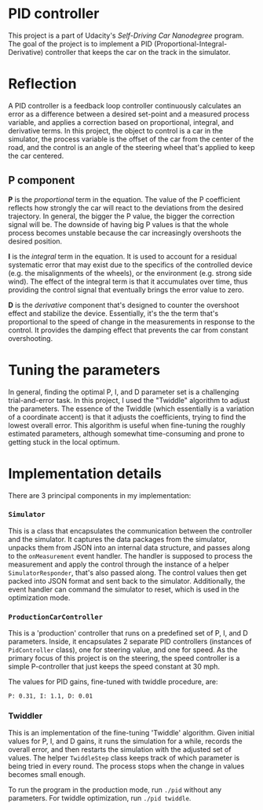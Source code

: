 # PID controller

This project is a part of Udacity's *Self-Driving Car Nanodegree* program. The
goal of the project is to implement a PID (Proportional-Integral-Derivative)
controller that keeps the car on the track in the simulator. 

# Reflection

A PID controller is a feedback loop controller continuously calculates an error
as a difference between a desired set-point and a measured process variable, and
applies a correction based on proportional, integral, and derivative terms. In
this project, the object to control is a car in the simulator, the process
variable is the offset of the car from the center of the road, and the control
is an angle of the steering wheel that's applied to keep the car centered. 

## P component

**P** is the *proportional* term in the equation. The value of the P coefficient
  reflects how strongly the car will react to the deviations from the desired
  trajectory. In general, the bigger the P value, the bigger the correction
  signal will be. The downside of having big P values is that the whole process
  becomes unstable because the car increasingly overshoots the desired position.
  
**I** is the *integral* term in the equation. It is used to account for a
  residual systematic error that may exist due to the specifics of the
  controlled device (e.g. the misalignments of the wheels), or the environment
  (e.g. strong side wind). The effect of the integral term is that it
  accumulates over time, thus providing the control signal that eventually
  brings the error value to zero. 
  
**D** is the *derivative* component that's designed to counter the overshoot
  effect and stabilize the device. Essentially, it's the the term that's
  proportional to the speed of change in the measurements in response to the
  control. It provides the damping effect that prevents the car from constant
  overshooting. 
  
# Tuning the parameters

In general, finding the optimal P, I, and D parameter set is a challenging
trial-and-error task. In this project, I used the "Twiddle" algorithm to adjust
the parameters. The essence of the Twiddle (which essentially is a variation of
a coordinate accent) is that it adjusts the coefficients, trying to find the
lowest overall error. This algorithm is useful when fine-tuning the roughly
estimated parameters, although somewhat time-consuming and prone to getting stuck in
the local optimum.

# Implementation details

There are 3 principal components in my implementation: 

### `Simulator` 

This is a class that encapsulates the communication between the controller and
the simulator. It captures the data packages from the simulator, unpacks them
from JSON into an internal data structure, and passes along to the
`onMeasurement` event handler. The handler is supposed to process the
measurement and apply the control through the instance of a helper
`SimulatorResponder`, that's also passed along. The control values then get
packed into JSON format and sent back to the simulator. Additionally, the event
handler can command the simulator to reset, which is used in the optimization
mode.

### `ProductionCarController`

This is a 'production' controller that runs on a predefined set of P, I, and D
parameters. Inside, it encapsulates 2 separate PID controllers (instances of
`PidController` class), one for steering value, and one for speed. As the
primary focus of this project is on the steering, the speed controller is a
simple P-controller that just keeps the speed constant at 30 mph.

The values for PID gains, fine-tuned with twiddle procedure, are: 

`P: 0.31, I: 1.1, D: 0.01`

### Twiddler 

This is an implementation of the fine-tuning 'Twiddle' algorithm. Given initial
values for P, I, and D gains, it runs the simulation for a while, records the
overall error, and then restarts the simulation with the adjusted set of
values. The helper `TwiddleStep` class keeps track of which parameter is being
tried in every round. The process stops when the change in values becomes small
enough. 


To run the program in the production mode, run `./pid` without any
parameters. For twiddle optimization, run `./pid twiddle`.









